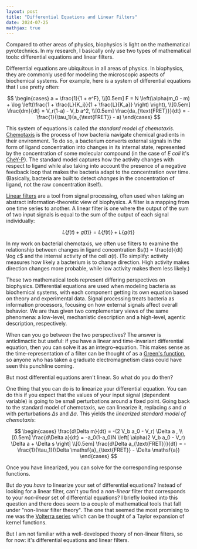 ```yaml
---
layout: post
title: "Differential Equations and Linear Filters"
date: 2024-07-25
mathjax: true
---
```


Compared to other areas of physics, biophysics is light on the mathematical pyrotechnics. In my research, I basically only use two types of mathematical tools: differential equations and linear filters.

Differential equations are ubiquitous in all areas of physics. In biophysics, they are commonly used for modeling the microscopic aspects of biochemical systems. For example, here is a system of differential equations that I use pretty often:

$$
\begin{cases}
a = \frac{1}{1 + e^F}, \\[0.5em]
F = N \left(\alpha(m_0 - m) + \log \left(\frac{1 + \frac{L}{K_i}}{1 + \frac{L}{K_a}} \right) \right), \\[0.5em]
\frac{dm}{dt} = V_r(1-a) - V_b a^2, \\[0.5em]
\frac{da_{\text{FRET}}}{dt} = -\frac{1}{\tau_1}(a_{\text{FRET}} - a)
\end{cases}
$$

This system of equations is called *the standard model of chemotaxis*. [Chemotaxis](https://en.wikipedia.org/wiki/Chemotaxis) is the process of how bacteria navigate chemical gradients in their environment. To do so, a bacterium converts external signals in the form of ligand concentration into changes in its internal state, represented by the concentration of some molecular compound (in the case of *E coli* it's [CheY-P](https://www.sciencedirect.com/topics/medicine-and-dentistry/chey-protein)). The standard model captures how the activity changes with respect to ligand while also taking into account the presence of a negative feedback loop that makes the bacteria adapt to the concentration over time. (Basically, bacteria are built to detect *changes* in the concentration of ligand, not the raw concentration itself).

[Linear filters](https://en.wikipedia.org/wiki/Linear_filter) are a tool from signal processing, often used when taking an abstract information-theoretic view of biophysics. A filter is a mapping from one time series to another. A linear filter is one where the output of the sum of two input signals is equal to the sum of the output of each signal individually:

$$ L\{f(t) + g(t)\} = L\{f(t)\} + L\{g(t)\} $$

In my work on bacterial chemotaxis, we often use filters to examine the relationship between changes in ligand concentration $s(t) = \frac{d}{dt} \log c$ and the internal activity of the cell $a(t)$. (To simplify: activity measures how likely a bacterium is to change direction. High activity makes direction changes more probable, while low activity makes them less likely.)

These two mathematical tools represent differing perspectives on biophysics. Differential equations are used when modeling bacteria as biochemical systems, with each component getting its own equation based on theory and experimental data. Signal processing treats bacteria as information processors, focusing on how external signals affect overall behavior. We are thus given two complementary views of the same phenomena: a low-level, mechanistic description and a high-level, agentic description, respectively.

When can you go between the two perspectives? The answer is anticlimactic but useful: if you have a linear and time-invariant differential equation, then you can solve it as an integro-equation. This makes sense as the time-representation of a filter can be thought of as a [Green's function](https://en.wikipedia.org/wiki/Green%27s_function), so anyone who has taken a graduate electromagnetism class could have seen this punchline coming.

But most differential equations aren't linear. So what do you do then?

One thing that you can do is to linearize your differential equation. You can do this if you expect that the values of your input signal (dependent variable) is going to be small perturbations around a fixed point. Going back to the standard model of chemotaxis, we can linearize it, replacing $s$ and $a$ with perturbations $\Delta s$ and $\Delta a$. This yields the *linearized standard model of chemotaxis*:

$$
\begin{cases}
\frac{d\Delta m}{dt} = -(2 V_b a_0 - V_r) \Delta a , \\[0.5em]
\frac{d\Delta a}{dt} = -a_0(1-a_0)N \left[ \alpha(2 V_b a_0 - V_r) \Delta a + \Delta s \right] \\[0.5em]
\frac{d\Delta a_{\text{FRET}}}{dt} = -\frac{1}{\tau_1}(\Delta \mathsf{a}_{\text{FRET}} - \Delta \mathsf{a})
\end{cases}
$$

Once you have linearized, you can solve for the corresponding response functions.

But do you *have* to linearize your set of differential equations? Instead of looking for a linear filter, can't you find a *non-linear* filter that corresponds to your *non-linear* set of differential equations? I briefly looked into this question and there does seem to a couple of mathematical tools that fall under "non-linear filter theory". The one that seemed the most promising to me was the [Volterra series](https://en.wikipedia.org/wiki/Volterra_series) which can be thought of a Taylor expansion of kernel functions. 

But I am not familiar with a well-developed theory of non-linear filters, so for now: it's differential equations and linear filters.